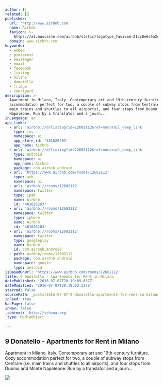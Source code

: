 ```yaml
---
author: []
related: []
publisher:
  url: 'http://www.airbnb.com'
  name: Airbnb
  favicon: >-
    https://a1.muscache.com/airbnb/static/logotype_favicon-21cc8e6c6a2cca43f061d2dcabdf6e58.ico
  domain: www.airbnb.com
keywords:
  - embed
  - pinterest
  - messenger
  - email
  - facebook
  - listing
  - milano
  - donatello
  - fridge
  - courtyard
description: >-
  Apartment in Milano, Italy. Contemporary art and 19th-century furniture. Cozy
  accommodation perfect for two, a couple of subway stops from Centrale (i.e.
  main trains and shuttles to all airports), and four stops from Duomo and Monte
  Napoleone. Run by a translator and a journ...
inLanguage: en
app_links:
  - url: 'airbnb://d/listing?id=12602112&ref=monorail_deep_link'
    type: ios
    namespace: ai
    app_store_id: '401626263'
    app_name: Airbnb
  - url: 'airbnb://d/listing?id=12602112&ref=monorail_deep_link'
    type: android
    namespace: ai
    app_name: Airbnb
    package: com.airbnb.android
  - url: 'https://www.airbnb.com/rooms/12602112'
    type: web
    namespace: ai
  - url: 'airbnb://rooms/12602112'
    namespace: twitter
    type: ipad
    name: Airbnb
    id: '401626263'
  - url: 'airbnb://rooms/12602112'
    namespace: twitter
    type: iphone
    name: Airbnb
    id: '401626263'
  - url: 'airbnb://rooms/12602112'
    namespace: twitter
    type: googleplay
    name: Airbnb
    id: com.airbnb.android
  - path: airbnb/rooms/12602112
    package: com.airbnb.android
    namespace: google
    type: android
isBasedOnUrl: 'https://www.airbnb.com/rooms/12602112'
title: 9 Donatello - Apartments for Rent in Milano
datePublished: '2016-07-07T20:19:09.837Z'
dateModified: '2016-07-07T20:18:03.337Z'
starred: false
sourcePath: _posts/2016-07-07-9-donatello-apartments-for-rent-in-milano.md
inFeed: true
hasPage: false
inNav: false
_context: 'http://schema.org'
_type: MediaObject

---
```

<article style=""><h1>9 Donatello - Apartments for Rent in Milano</h1><p>Apartment in Milano, Italy. Contemporary art and 19th-century furniture. Cozy accommodation perfect for two, a couple of subway stops from Centrale (i.e. main trains and shuttles to all airports), and four stops from Duomo and Monte Napoleone. Run by a translator and a journ...</p><img src="https://a2.muscache.com/im/pictures/08914b01-5b19-4a5d-b204-a41ceda4513e.jpg?aki_policy=x_large" /></article>